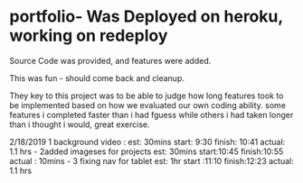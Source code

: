 # portfolio- Was Deployed on heroku, working on redeploy
Source Code was provided, and features were added.
 
This was fun - should come back and cleanup.

They key to this project was to be able to judge how long features took to be implemented based on how we evaluated our own coding ability. some features i completed faster than i had fguess while others i had taken longer than i thought i would, great exercise.

2/18/2019
1 background video : est: 30mins start: 9:30 finish: 10:41 actual: 1.1 hrs -
2added imageses for projects est: 30mins start:10:45 finish:10:55 actual : 10mins -
3 fixing nav for tablet est: 1hr start :11:10 finish:12:23 actual: 1.1 hrs 

